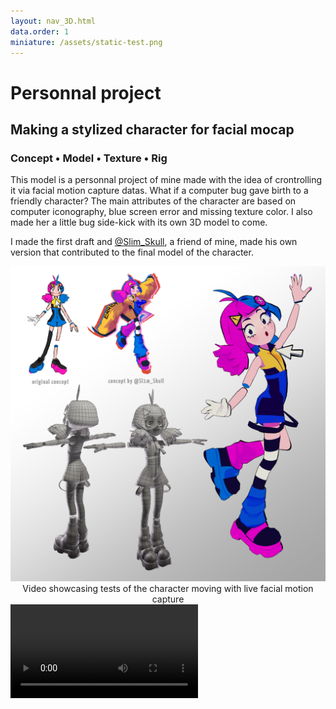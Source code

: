 ```yaml
---
layout: nav_3D.html
data.order: 1
miniature: /assets/static-test.png
---
```

# Personnal project

## Making a stylized character for facial mocap

### Concept • Model • Texture • Rig

This model is a personnal project of mine made with the idea of crontrolling it via facial motion capture datas.
What if a computer bug gave birth to a friendly character? The main attributes of the character are based on computer iconography, blue screen error and missing texture color. I also made her a little bug side-kick with its own 3D model to come.

I made the first draft and <a href=https://linktr.ee/slimskull>@Slim_Skull</a>, a friend of mine, made his own version that contributed to the final model of the character.


<picture class="my-7">
  <img src="../../assets/static-test.png"/>
</picture>

<div style="text-align: center;">
Video showcasing tests of the character moving with live facial motion capture
</div>

<div class="justify-items-center">
<video style="max-width: 90%" controls>
<source src="../../assets/Vmodel_test.mp4" /> 
</div>

